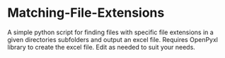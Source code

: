 # Matching-File-Extensions
A simple python script for finding files with specific file extensions in a given directories subfolders and output an excel file. Requires OpenPyxl library to create the excel file. Edit as needed to suit your needs.
